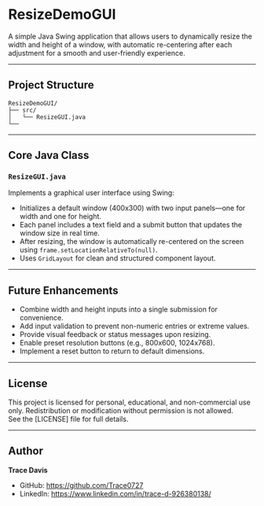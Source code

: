 # ResizeDemoGUI

A simple Java Swing application that allows users to dynamically resize the width and height of a window, with automatic re-centering after each adjustment for a smooth and user-friendly experience.

---

## Project Structure

```
ResizeDemoGUI/
├── src/
│   └── ResizeGUI.java
└──
```

---

## Core Java Class

### `ResizeGUI.java`
Implements a graphical user interface using Swing:
- Initializes a default window (400x300) with two input panels—one for width and one for height.
- Each panel includes a text field and a submit button that updates the window size in real time.
- After resizing, the window is automatically re-centered on the screen using `frame.setLocationRelativeTo(null)`.
- Uses `GridLayout` for clean and structured component layout.

---

## Future Enhancements
- Combine width and height inputs into a single submission for convenience.
- Add input validation to prevent non-numeric entries or extreme values.
- Provide visual feedback or status messages upon resizing.
- Enable preset resolution buttons (e.g., 800x600, 1024x768).
- Implement a reset button to return to default dimensions.

---

## License
This project is licensed for personal, educational, and non-commercial use only. Redistribution or modification without permission is not allowed.  
See the [LICENSE] file for full details.

---

## Author
**Trace Davis**  
- GitHub: https://github.com/Trace0727  
- LinkedIn: https://www.linkedin.com/in/trace-d-926380138/
